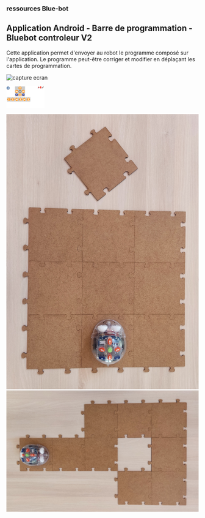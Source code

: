 ### ressources Blue-bot

## Application Android - Barre de programmation - Bluebot controleur V2

Cette application permet d'envoyer au robot le programme composé sur l'application.
Le programme peut-être corriger et modifier en déplaçant les cartes de programmation.

![capture ecran](/blue-bot/img/BlueBot_controleur_V2.png|width=10)

 <img src="/blue-bot/img/BlueBot_controleur_V2.png" alt="alt text" width="100px" >

![parcours 1](/blue-bot/img/Bluebot_Dalles1.jpg)
![parcours 2](/blue-bot/img/Bluebot_Dalles2.jpg)




